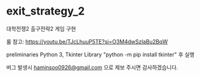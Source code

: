 # exit_strategy_2
대학전쟁2 출구전략2 게임 구현

룰 참고: https://youtu.be/TJcLhuuP5TE?si=O3M4dwSzlaBu2BqW

preliminaries Python 3, Tkinter Library "python -m pip install tkinter" 후 실행

버그 발생시 haminsoo0926@gmail.com 으로 제보 주시면 감사하겠습니다.
